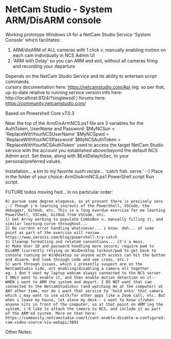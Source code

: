 # NetCam Studio - System ARM/DisARM console
Working prototype Windows UI for a NetCam Studio Service 'System Console' which facilitates:
1) ARM/disARM of ALL cameras with 1 click v. manually enabling motion on each cam individually in NCS Admin UI
2) 'ARM with Delay' so you can ARM and exit, without all cameras firing and recording your departure

Depends on the NetCam Studio Service and its ability to entertain script commands.  
    cursory documentation here: https://netcamstudio.com/Api
    (eg. so per that, up-to-date relative to running service version info here: http://localhost:8124/?singlewsdl )
    forums here: https://community.netcamstudio.com/

Based on Powershell Core v7.0.3

Near the top of the ArmDisArmNCS.ps1 file are 3 variables for the AuthToken, UserName and Password:
$MyNCSun = 'ReplaceWithYourNCSUserName'
$MyNCSpwd = 'ReplaceWithYourNCSPassword'
$MyNCSAuthToken = 'ReplaceWithYourNCSAuthToken'
used to access the target NetCam Studio service with the account you established above/beyond the default NCS Admin acct.
Set these, along with $ExitDelayInSec, to your personal/preferred values.


Installation... a kin to my favorite sushi recipe... 'catch fish. serve.'  :-)
    Place in the folder of your choice:
        ArmDisArmNCS.ps1             PowerShell script
    Run script.



FUTURE todos moving fwd... in no particular order:
    
    0) pursue some degree elegance, as at present there is precisely zero ;-( Though i'm learning ins/outs of the PowerShell, VSCode, the debugger, GitHub, etc. This is a long overdue exercise for me learning PowerShell, VSCode, GitHub from VSCode, etc.
    1) Get Array working to populate ComboBox v. manually filling it, and similar learning curve throughout... 
    2) No current error handling whatsoever... i know. doh... at some point as part of the exercise will review https://www.varonis.com/blog/powershell-try-catch
    3) Cleanup formatting and related conventions... it's a mess.
    4) Make User ID and password handling more secure; require pwd to DisARM (currently relying on WinDesktop lockout/pwd to get back to console running on WinDesktop so anyone with access can hit the button and disarm. And look through code and see creds, etc.)
    5) work through issues, which i presently suspect are on the NetCamStudio side, wrt enabling/disabling a camera all together.
    eg. i don't want my laptop webcam always connected to the NCS server. I ONLY want to enable it, and then enable motion detection on it-- WHEN i want to ARM the system and depart. I DO NOT want that cam connected to the NetcamStudioSvc (and watching me at the computer) at ANY other time, nor do i want that service to 'hold onto' that camera which i may want to use with/for other apps like a Zoom call, etc. But when i leave my house, let alone my desk-- i want to know if/when anyone sits in front of the computer, so at that point on ARM'ing the system, i'd like to attach the camera to NCS, and include it as part of the ARM'ed system. More on that here:
    https://community.netcamstudio.com/t/cant-enable-disable-a-configured-cam-video-source-via-webapi/3895


            
            
            
            
 Other Notes:

